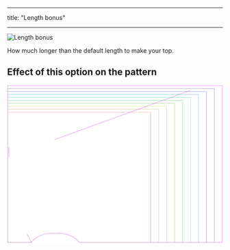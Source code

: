 ***

title: "Length bonus"

***

![Length bonus](lengthbonus.svg)

How much longer than the default length to make your top.

## Effect of this option on the pattern

![This image shows the effect of this option by superimposing several variants that have a different value for this option](tamiko_lengthbonus_sample.svg "Effect of this option on the pattern")
